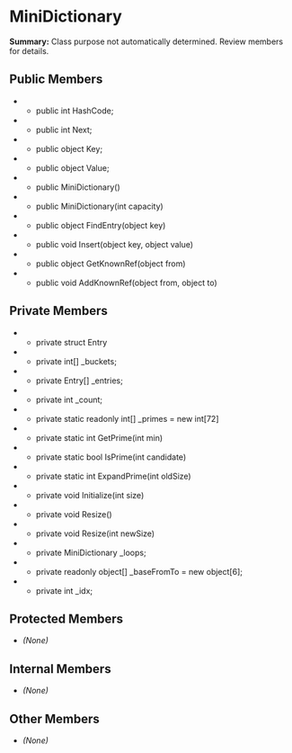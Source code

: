 # MiniDictionary

**Summary:** Class purpose not automatically determined. Review members for details.

## Public Members
- - public int HashCode;
- - public int Next;
- - public object Key;
- - public object Value;
- - public MiniDictionary()
- - public MiniDictionary(int capacity)
- - public object FindEntry(object key)
- - public void Insert(object key, object value)
- - public object GetKnownRef(object from)
- - public void AddKnownRef(object from, object to)

## Private Members
- - private struct Entry
- - private int[] _buckets;
- - private Entry[] _entries;
- - private int _count;
- - private static readonly int[] _primes = new int[72]
- - private static int GetPrime(int min)
- - private static bool IsPrime(int candidate)
- - private static int ExpandPrime(int oldSize)
- - private void Initialize(int size)
- - private void Resize()
- - private void Resize(int newSize)
- - private MiniDictionary _loops;
- - private readonly object[] _baseFromTo = new object[6];
- - private int _idx;

## Protected Members
- *(None)*

## Internal Members
- *(None)*

## Other Members
- *(None)*
